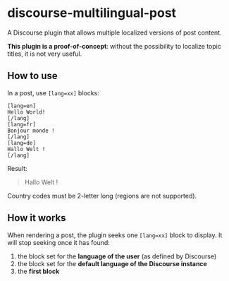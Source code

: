 # discourse-multilingual-post

A Discourse plugin that allows multiple localized versions of post content.

**This plugin is a proof-of-concept**: without the possibility to localize 
topic titles, it is not very useful.

## How to use

In a post, use `[lang=xx]` blocks:

```
[lang=en]
Hello World!
[/lang]
[lang=fr]
Bonjour monde !
[/lang]
[lang=de]
Hallo Welt !
[/lang]
```

Result:
> Hallo Welt !

Country codes must be 2-letter long (regions are not supported).

## How it works

When rendering a post, the plugin seeks one `[lang=xx]` block to display. It 
will stop seeking once it has found:
1. the block set for the **language of the user** (as defined by Discourse)
2. the block set for the **default language of the Discourse instance**
3. the **first block**
